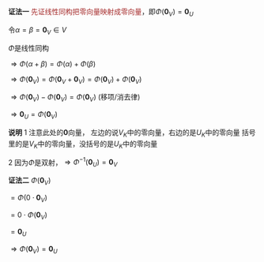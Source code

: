 **证法一**
<font color=brown>先证线性同构把零向量映射成零向量</font>，即$\Phi(\mathbf0_V)=\mathbf0_U$

令$\alpha=\beta=\mathbf0_V\in V$

$\Phi$是线性同构

$\Rightarrow
\Phi(\alpha+\beta)=\Phi(\alpha)+\Phi(\beta)$

$\Rightarrow\Phi(\mathbf0_V)
=\Phi(\mathbf0_V+\mathbf0_V)
=\Phi(\mathbf0_V)+\Phi(\mathbf0_V)$

$\Rightarrow\Phi(\mathbf0_V)
-\Phi(\mathbf0_V)=\Phi(\mathbf0_V)$ (移项/消去律)

$\Rightarrow\mathbf0_U=\Phi(\mathbf0_V)$

**说明**
1 注意此处的$\mathbf0$向量，
左边的说$V_K$中的零向量，右边的是$U_K$中的零向量
括号里的是$V_K$中的零向量，没括号的是$U_K$中的零向量

2 因为$\Phi$是双射，$\Rightarrow\Phi^{-1}(\mathbf0_U)=\mathbf0_V$

**证法二**
$\Phi(\mathbf0_V)$

$=\Phi(0\cdot\mathbf0_V)$

$=0\cdot\Phi(\mathbf0_V)$

$=\mathbf0_U$

$\Rightarrow\Phi(\mathbf0_V)=\mathbf0_U$
